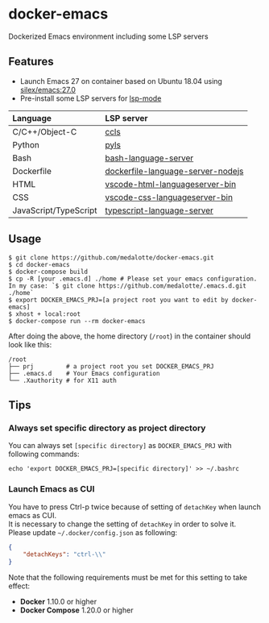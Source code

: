 # docker-emacs
Dockerized Emacs environment including some LSP servers

## Features
- Launch Emacs 27 on container based on Ubuntu 18.04 using [silex/emacs:27.0](https://github.com/Silex/docker-emacs/blob/master/27.0/ubuntu/18.04/Dockerfile)
- Pre-install some LSP servers for [lsp-mode](https://github.com/emacs-lsp/lsp-mode)

| Language              | LSP server                                                                                             |
|:----------------------|:-------------------------------------------------------------------------------------------------------|
| C/C++/Object-C        | [ccls](https://github.com/MaskRay/ccls)                                                                |
| Python                | [pyls](https://github.com/palantir/python-language-server)                                             |
| Bash                  | [bash-language-server](https://github.com/bash-lsp/bash-language-server)                               |
| Dockerfile            | [dockerfile-language-server-nodejs](https://github.com/rcjsuen/dockerfile-language-server-nodejs)      |
| HTML                  | [vscode-html-languageserver-bin](https://github.com/vscode-langservers/vscode-html-languageserver-bin) |
| CSS                   | [vscode-css-languageserver-bin](https://github.com/vscode-langservers/vscode-css-languageserver-bin)   |
| JavaScript/TypeScript | [typescript-language-server](https://github.com/theia-ide/typescript-language-server)                  |

## Usage

```shell
$ git clone https://github.com/medalotte/docker-emacs.git
$ cd docker-emacs
$ docker-compose build
$ cp -R [your .emacs.d] ./home # Please set your emacs configuration. In my case: `$ git clone https://github.com/medalotte/.emacs.d.git ./home`
$ export DOCKER_EMACS_PRJ=[a project root you want to edit by docker-emacs]
$ xhost + local:root
$ docker-compose run --rm docker-emacs
```

After doing the above, the home directory (`/root`) in the container should look like this:

```shell
/root
├── prj         # a project root you set DOCKER_EMACS_PRJ
├── .emacs.d    # Your Emacs configuration
└── .Xauthority # for X11 auth
```

## Tips
### Always set specific directory as project directory
You can always set `[specific directory]` as `DOCKER_EMACS_PRJ` with following commands:

```shell
echo 'export DOCKER_EMACS_PRJ=[specific directory]' >> ~/.bashrc
```

### Launch Emacs as CUI
You have to press Ctrl-p twice because of setting of `detachKey` when launch emacs as CUI.  
It is necessary to change the setting of `detachKey` in order to solve it.  
Please update `~/.docker/config.json` as following:

```json
{
    "detachKeys": "ctrl-\\"
}
```

Note that the following requirements must be met for this setting to take effect:

- **Docker** 1.10.0 or higher
- **Docker Compose** 1.20.0 or higher
